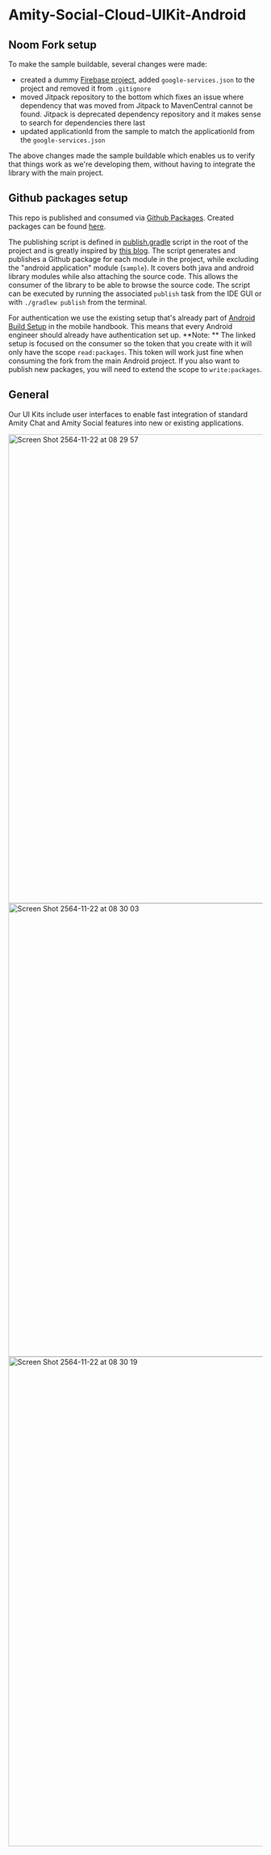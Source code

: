 # Amity-Social-Cloud-UIKit-Android

## Noom Fork setup
To make the sample buildable, several changes were made:
- created a dummy [Firebase project](https://console.firebase.google.com/project/amity-android-sample/overview "Firebase project"), added `google-services.json` to the project and removed it from `.gitignore`
- moved Jitpack repository to the bottom which fixes an issue where dependency that was moved from Jitpack to MavenCentral cannot be found. Jitpack is deprecated dependency repository and it makes sense to search for dependencies there last
- updated applicationId from the sample to match the applicationId from the `google-services.json`

The above changes made the sample buildable which enables us to verify that things work as we're developing them, without having to integrate the library with the main project.

## Github packages setup
This repo is published and consumed via [Github Packages](https://github.com/features/packages "Github Packages"). Created packages can be found [here](https://github.com/orgs/noom/packages?repo_name=Amity-Social-Cloud-UIKit-Android-OpenSource "here").

The publishing script is defined in [publish.gradle](/publish.gradle) script in the root of the project and is greatly inspired by [this blog](https://apiumhub.com/tech-blog-barcelona/publishing-multi-module-android-libraries/#Publishing_multi_module_Android_libraries).
The script generates and publishes a Github package for each module in the project, while excluding the "android application" module (`sample`). It covers both java and android library modules while also attaching the source code. This allows the consumer of the library to be able to browse the source code. The script can be executed by running the associated `publish` task from the IDE GUI or with `./gradlew publish` from the terminal.

For authentication we use the existing setup that's already part of [Android Build Setup](https://github.com/noom/mobile-handbook/blob/master/android/build-setup.md#setup-github-packages "Android Build Setup") in the mobile handbook. This means that every Android engineer should already have authentication set up.
**Note: ** The linked setup is focused on the consumer so the token that you create with it will only have the scope `read:packages`. This token will work just fine when consuming the fork from the main Android project.  If you also want to publish new packages, you will need to extend the scope to `write:packages`.

## General
Our UI Kits include user interfaces to enable fast integration of standard
Amity Chat and Amity Social features into new or existing applications.

<img width="928" alt="Screen Shot 2564-11-22 at 08 29 57" src="https://user-images.githubusercontent.com/9884138/142821262-aab24859-68a6-45fe-a94f-3cd3a679b0ee.png">
<img width="897" alt="Screen Shot 2564-11-22 at 08 30 03" src="https://user-images.githubusercontent.com/9884138/142821272-cf46e2c6-9963-4b90-85ed-274ccc820756.png">
<img width="969" alt="Screen Shot 2564-11-22 at 08 30 19" src="https://user-images.githubusercontent.com/9884138/142821280-aebff2ab-6c94-42ff-a16d-c4d17f4a9d74.png">
